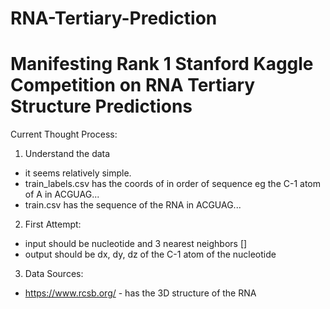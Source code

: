 # RNA-Tertiary-Prediction

# Manifesting Rank 1 Stanford Kaggle Competition on RNA Tertiary Structure Predictions

Current Thought Process:
1. Understand the data
- it seems relatively simple. 
- train_labels.csv has the coords of in order of sequence eg the C-1 atom of A in ACGUAG... 
- train.csv has the sequence of the RNA in ACGUAG... 

2. First Attempt:
- input should be nucleotide and 3 nearest neighbors []
- output should be dx, dy, dz of the C-1 atom of the nucleotide


3. Data Sources:
- https://www.rcsb.org/  - has the 3D structure of the RNA